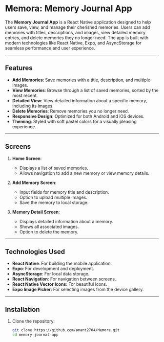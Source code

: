 # Memora: Memory Journal App

The **Memory Journal App** is a React Native application designed to help users save, view, and manage their cherished memories. Users can add memories with titles, descriptions, and images, view detailed memory entries, and delete memories they no longer need. The app is built with modern technologies like React Native, Expo, and AsyncStorage for seamless performance and user experience.

---

## Features

- **Add Memories**: Save memories with a title, description, and multiple images.
- **View Memories**: Browse through a list of saved memories, sorted by the most recent.
- **Detailed View**: View detailed information about a specific memory, including its images.
- **Delete Memories**: Remove memories you no longer need.
- **Responsive Design**: Optimized for both Android and iOS devices.
- **Theming**: Styled with soft pastel colors for a visually pleasing experience.

---

## Screens

1. **Home Screen**:
   - Displays a list of saved memories.
   - Allows navigation to add a new memory or view memory details.

2. **Add Memory Screen**:
   - Input fields for memory title and description.
   - Option to upload multiple images.
   - Save the memory to local storage.

3. **Memory Detail Screen**:
   - Displays detailed information about a memory.
   - Shows all associated images.
   - Option to delete the memory.

---

## Technologies Used

- **React Native**: For building the mobile application.
- **Expo**: For development and deployment.
- **AsyncStorage**: For local data storage.
- **React Navigation**: For navigation between screens.
- **React Native Vector Icons**: For beautiful icons.
- **Expo Image Picker**: For selecting images from the device gallery.

---

## Installation

1. Clone the repository:
   ```bash
   git clone https://github.com/anant2704/Memora.git
   cd memory-journal-app
